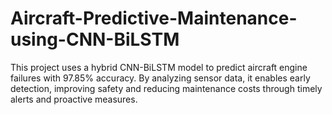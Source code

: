 # Aircraft-Predictive-Maintenance-using-CNN-BiLSTM
This project uses a hybrid CNN-BiLSTM model to predict aircraft engine failures with 97.85% accuracy. By analyzing sensor data, it enables early detection, improving safety and reducing maintenance costs through timely alerts and proactive measures.
